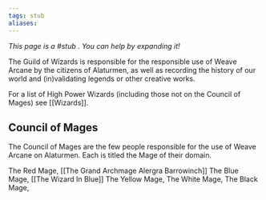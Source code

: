 ```yaml
---
tags: stub
aliases:
---
```


*This page is a #stub . You can help by expanding it!*

The Guild of Wizards is responsible for the responsible use of Weave Arcane by the citizens of Alaturmen, as well as recording the history of our world and (in)validating legends or other creative works. 

For a list of High Power Wizards (including those not on the Council of Mages) see [[Wizards]].

## Council of Mages
The Council of Mages are the few people responsible for the use of Weave Arcane on Alaturmen. Each is titled the Mage of their domain.

The Red Mage, [[The Grand Archmage Alergra Barrowinch]]
The Blue Mage, [[The Wizard In Blue]]
The Yellow Mage,
The White Mage,
The Black Mage,
